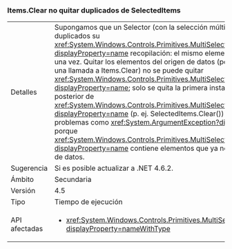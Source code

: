 ### <a name="itemsclear-does-not-remove-duplicates-from-selecteditems"></a>Items.Clear no quitar duplicados de SelectedItems

|   |   |
|---|---|
|Detalles|Supongamos que un Selector (con la selección múltiple habilitado) tiene duplicados su <xref:System.Windows.Controls.Primitives.MultiSelector.SelectedItems?displayProperty=name> recopilación: el mismo elemento aparece más de una vez.  Quitar los elementos del origen de datos (por ejemplo, mediante una llamada a Items.Clear) no se puede quitar <xref:System.Windows.Controls.Primitives.MultiSelector.SelectedItems?displayProperty=name>; solo se quita la primera instancia. Además, su uso posterior de <xref:System.Windows.Controls.Primitives.MultiSelector.SelectedItems?displayProperty=name> (p. ej. SelectedItems.Clear()) pueden experimentar problemas como <xref:System.ArgumentException?displayProperty=name>, porque <xref:System.Windows.Controls.Primitives.MultiSelector.SelectedItems?displayProperty=name> contiene elementos que ya no están en el origen de datos.|
|Sugerencia|Si es posible actualizar a .NET 4.6.2.|
|Ámbito|Secundaria|
|Versión|4.5|
|Tipo|Tiempo de ejecución|
|API afectadas|<ul><li><xref:System.Windows.Controls.Primitives.MultiSelector.SelectedItems?displayProperty=nameWithType></li></ul>|

